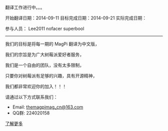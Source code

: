翻译工作进行中。。。

开始翻译日期：2014-09-11
目标完成日期：2014-09-21
实际完成日期：

参与人员：
Lee2011
nofacer
superbool

----------------------------------
我们的目标是将每一期的 MagPi 翻译为中文版，

我们的宗旨是为广大树莓派爱好者服务，

我们是一个自由的团队，没有太多限制，

只要你对树莓派有足够的兴趣，具有开源精神，

我们都非常欢迎你的加入！！！


请通过以下方式联系我们：

*  Email: themagpimag_cn@163.com
*  QQ群: 224020158

[了解更多](https://github.com/themagpimag-cn/StarterGuide/wiki)
